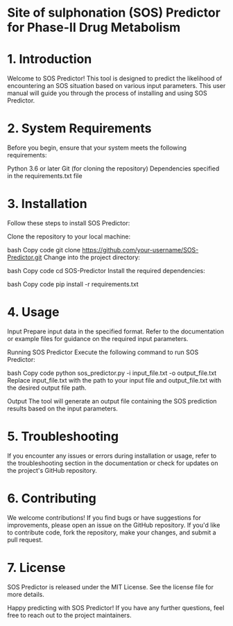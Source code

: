 # Site of sulphonation (SOS) Predictor for Phase-II Drug Metabolism
# 1. Introduction
Welcome to SOS Predictor! This tool is designed to predict the likelihood of encountering an SOS situation based on various input parameters. This user manual will guide you through the process of installing and using SOS Predictor.

# 2. System Requirements
Before you begin, ensure that your system meets the following requirements:

Python 3.6 or later
Git (for cloning the repository)
Dependencies specified in the requirements.txt file
# 3. Installation
Follow these steps to install SOS Predictor:

Clone the repository to your local machine:

bash
Copy code
git clone https://github.com/your-username/SOS-Predictor.git
Change into the project directory:

bash
Copy code
cd SOS-Predictor
Install the required dependencies:

bash
Copy code
pip install -r requirements.txt
# 4. Usage
Input
Prepare input data in the specified format. Refer to the documentation or example files for guidance on the required input parameters.

Running SOS Predictor
Execute the following command to run SOS Predictor:

bash
Copy code
python sos_predictor.py -i input_file.txt -o output_file.txt
Replace input_file.txt with the path to your input file and output_file.txt with the desired output file path.

Output
The tool will generate an output file containing the SOS prediction results based on the input parameters.

# 5. Troubleshooting
If you encounter any issues or errors during installation or usage, refer to the troubleshooting section in the documentation or check for updates on the project's GitHub repository.

# 6. Contributing
We welcome contributions! If you find bugs or have suggestions for improvements, please open an issue on the GitHub repository. If you'd like to contribute code, fork the repository, make your changes, and submit a pull request.

# 7. License
SOS Predictor is released under the MIT License. See the license file for more details.

Happy predicting with SOS Predictor! If you have any further questions, feel free to reach out to the project maintainers.
